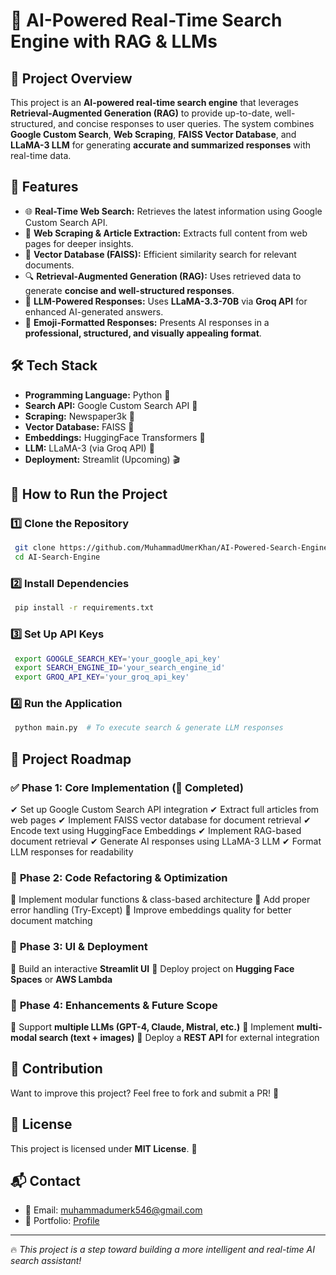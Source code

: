 # 🚀 AI-Powered Real-Time Search Engine with RAG & LLMs

## 📌 Project Overview
This project is an **AI-powered real-time search engine** that leverages **Retrieval-Augmented Generation (RAG)** to provide up-to-date, well-structured, and concise responses to user queries. The system combines **Google Custom Search**, **Web Scraping**, **FAISS Vector Database**, and **LLaMA-3 LLM** for generating **accurate and summarized responses** with real-time data.

## 🎯 Features
- 🌐 **Real-Time Web Search:** Retrieves the latest information using Google Custom Search API.
- 📰 **Web Scraping & Article Extraction:** Extracts full content from web pages for deeper insights.
- 🧠 **Vector Database (FAISS):** Efficient similarity search for relevant documents.
- 🔍 **Retrieval-Augmented Generation (RAG):** Uses retrieved data to generate **concise and well-structured responses**.
- 🤖 **LLM-Powered Responses:** Uses **LLaMA-3.3-70B** via **Groq API** for enhanced AI-generated answers.
- 🎨 **Emoji-Formatted Responses:** Presents AI responses in a **professional, structured, and visually appealing format**.

## 🛠️ Tech Stack
- **Programming Language:** Python 🐍
- **Search API:** Google Custom Search API 🔎
- **Scraping:** Newspaper3k 📄
- **Vector Database:** FAISS 📂
- **Embeddings:** HuggingFace Transformers 🤗
- **LLM:** LLaMA-3 (via Groq API) 🧠
- **Deployment:** Streamlit (Upcoming) 🎬

## 🚀 How to Run the Project
### 1️⃣ **Clone the Repository**
```sh
 git clone https://github.com/MuhammadUmerKhan/AI-Powered-Search-Engine.git
 cd AI-Search-Engine
```

### 2️⃣ **Install Dependencies**
```sh
 pip install -r requirements.txt
```

### 3️⃣ **Set Up API Keys**
```sh
 export GOOGLE_SEARCH_KEY='your_google_api_key'
 export SEARCH_ENGINE_ID='your_search_engine_id'
 export GROQ_API_KEY='your_groq_api_key'
```

### 4️⃣ **Run the Application**
```sh
 python main.py  # To execute search & generate LLM responses
```

## 📍 Project Roadmap
### ✅ **Phase 1: Core Implementation** (🔄 Completed)
✔ Set up Google Custom Search API integration
✔ Extract full articles from web pages
✔ Implement FAISS vector database for document retrieval
✔ Encode text using HuggingFace Embeddings
✔ Implement RAG-based document retrieval
✔ Generate AI responses using LLaMA-3 LLM
✔ Format LLM responses for readability

### 🚀 **Phase 2: Code Refactoring & Optimization**
🔲 Implement modular functions & class-based architecture
🔲 Add proper error handling (Try-Except)
🔲 Improve embeddings quality for better document matching

### 🎨 **Phase 3: UI & Deployment**
🔲 Build an interactive **Streamlit UI**
🔲 Deploy project on **Hugging Face Spaces** or **AWS Lambda**

### 🔮 **Phase 4: Enhancements & Future Scope**
🔲 Support **multiple LLMs (GPT-4, Claude, Mistral, etc.)**
🔲 Implement **multi-modal search (text + images)**
🔲 Deploy a **REST API** for external integration

## 📢 Contribution
Want to improve this project? Feel free to fork and submit a PR! 🚀

## 📜 License
This project is licensed under **MIT License**. 📝

## 📬 Contact
- 📧 Email: muhammadumerk546@gmail.com
- 🔗 Portfolio: [Profile](https://portfolio-sigma-mocha-67.vercel.app/)

---
🔥 *This project is a step toward building a more intelligent and real-time AI search assistant!*